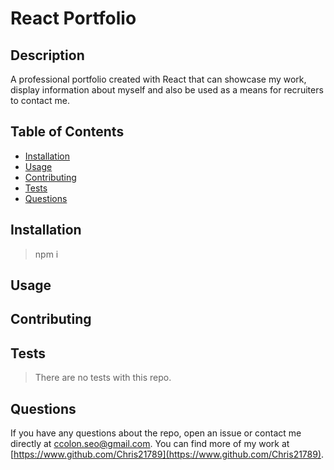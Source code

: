 # React Portfolio

## Description

A professional portfolio created with React that can showcase my work, display information about myself and also be used as a means for recruiters to contact me.

## Table of Contents

- [Installation](#installation)
- [Usage](#usage)
- [Contributing](#contributing)
- [Tests](#tests)
- [Questions](#questions)

## Installation

> npm i

## Usage

## Contributing

## Tests

> There are no tests with this repo.

## Questions

If you have any questions about the repo, open an issue or contact me directly at ccolon.seo@gmail.com. You can find more of my work at [https://www.github.com/Chris21789](https://www.github.com/Chris21789).
